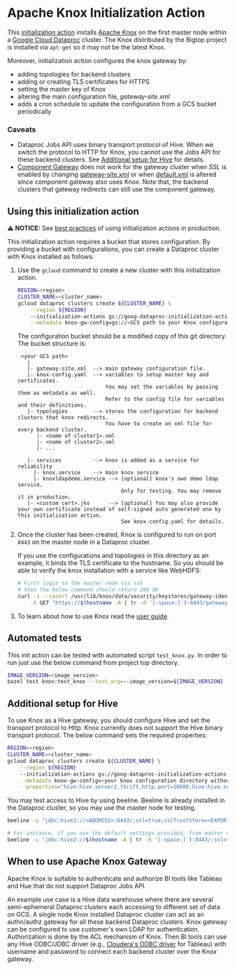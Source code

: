 # Apache Knox Initialization Action

This [initialization action](https://cloud.google.com/dataproc/init-actions)
installs [Apache Knox](https://knox.apache.org/) on the first master node within
a [Google Cloud Dataproc](https://cloud.google.com/dataproc) cluster. The Knox
distributed by the Bigtop project is installed via `apt-get` so it may not be
the latest Knox.

Moreover, initialization action configures the knox gateway by:

-   adding topologies for backend clusters
-   adding or creating TLS certificates for HTTPS
-   setting the master key of Knox
-   altering the main configuration file, *gateway-site.xml*
-   adds a cron schedule to update the configuration from a GCS bucket
    periodically

### Caveats

-   Dataproc Jobs API uses binary transport protocol of Hive. When we switch the
    protocol to HTTP for Knox, you cannot use the Jobs API for these backend
    clusters. See [Additional setup for Hive](#additional-setup-for-hive) for
    details.
-   [Component Gateway](https://cloud.google.com/dataproc/docs/concepts/accessing/dataproc-gateways)
    does not work for the gateway cluster when *SSL* is enabled by changing
    [gateway-site.xml](./gateway-site.xml) or when
    [default.xml](./topologies/default.xml) is altered since component gateway
    also uses Knox. Note that, the backend clusters that gateway redirects can
    still use the component gateway.

## Using this initialization action

**:warning: NOTICE:** See
[best practices](/README.md#how-initialization-actions-are-used) of using
initialization actions in production.

This initialization action requires a bucket that stores configuration. By
providing a bucket with configurations, you can create a Dataproc cluster with
Knox installed as follows:

1.  Use the `gcloud` command to create a new cluster with this initialization
    action.

    ```bash
    REGION=<region>
    CLUSTER_NAME=<cluster_name>
    gcloud dataproc clusters create ${CLUSTER_NAME} \
        --region ${REGION}
        --initialization-actions gs://goog-dataproc-initialization-actions-${REGION}/knox/knox.sh \
        --metadata knox-gw-config=gs://<GCS path to your Knox configuration directory>
    ```

    The configuration bucket should be a modified copy of this git directory.
    The bucket structure is:

    ```
     <your GCS path>
       |
       |- gateway-site.xml  --> main gateway configuration file.
       |- knox-config.yaml  --> variables to setup master key and certificates.
                                You may set the variables by passing them as metadata as well.
                                Refer to the config file for variables and their definitions.
       |- topologies        --> stores the configuration for backend clusters that knox redirects.
                                You have to create an xml file for every backend cluster.
          |- <name of cluster1>.xml
          |- <name of cluster2>.xml
          |- ...

       |- services          --> knox is added as a service for reliability
         |- knox.service    --> main knox service
         |- knoxldapdemo.service --> [optional] knox's own demo ldap service.
                                     Only for testing. You may remove it in production.
       |- <custom cert>.jks      --> [optional] You may also provide your own certificate instead of self-signed auto generated one by this initialization action.
                                     See knox-config.yaml for details.
    ```

2.  Once the cluster has been created, Knox is configured to run on port `8443`
    on the master node in a Dataproc cluster.

    If you use the configurations and topologies in this directory as an
    example, it binds the TLS certificate to the hostname. So you should be able
    to verify the knox installation with a service like WebHDFS:

    ```bash
    # First login to the master node via ssh
    # then the below command should return 200 OK
    curl -i --cacert /usr/lib/knox/data/security/keystores/gateway-identity.pem -u guest:guest-password \
        -X GET "https://$(hostname -A | tr -d '[:space:]'):8443/gateway/example-hive-nonpii/webhdfs/v1/?op=LISTSTATUS"
    ```

3.  To learn about how to use Knox read the
    [user guide](https://knox.apache.org/books/knox-1-1-0/user-guide.html).

## Automated tests

This init action can be tested with automated script `test_knox.py`. In order to
run just use the below command from project top directory.

```bash
IMAGE_VERSION=<image_version>
bazel test knox:test_knox --test_arg=--image_version=${IMAGE_VERSION}
```

## Additional setup for Hive

To use Knox as a Hive gateway, you should configure Hive and set the transport
protocol to Http. Knox currently does not support the Hive binary transport
protocol. The below command sets the required properties:

```bash
REGION=<region>
CLUSTER_NAME=<cluster_name>
gcloud dataproc clusters create ${CLUSTER_NAME} \
    --region ${REGION}
    --initialization-actions gs://goog-dataproc-initialization-actions-${REGION}/knox/knox.sh \
    --metadata knox-gw-config=<your knox configuration directory without gs:// prefix> \
    --properties="hive:hive.server2.thrift.http.port=10000,hive:hive.server2.thrift.http.path=cliservice,hive:hive.server2.transport.mode=http"
```

You may test access to Hive by using beeline. Beeline is already installed in
the Dataproc cluster, so you may use the master node for testing.

```bash
beeline -u "jdbc:hive2://<ADDRESS>:8443/;ssl=true;sslTrustStore=<EXPORTED_JKS>;trustStorePassword=<MASTER_SECRET>;transportMode=http;httpPath=gateway/<TOPOLOGY_NAME>/hive" -n <username> -p <password>

# For instance, if you use the default settings provided, from master node:
beeline -u "jdbc:hive2://$(hostname -A | tr -d '[:space:]'):8443/;ssl=true;sslTrustStore=/usr/lib/knox/data/security/keystores/gateway-client.jks;trustStorePassword=secret;transportMode=http;httpPath=gateway/example-hive-nonpii/hive" -n admin -p admin-password
```

## When to use Apache Knox Gateway

Apache Knox is suitable to authenticate and authorize BI tools like Tableau and
Hue that do not support Dataproc Jobs API.

An example use case is a Hive data warehouse where there are several
semi-ephemeral Dataproc clusters each accessing to different set of data on GCS.
A single node Knox installed Dataproc cluster can act as an authn/authz gateway
for all these backend Dataproc clusters. Knox gateway can be configured to use
customer's own LDAP for authentication. Authorization is done by the ACL
mechanism of Knox. Then BI tools can use any Hive ODBC/JDBC driver (e.g.,
[Cloudera's ODBC driver](https://www.cloudera.com/downloads/connectors/hive/odbc/2-6-4.html)
for Tableau) with username and password to connect each backend cluster over the
Knox gateway.
